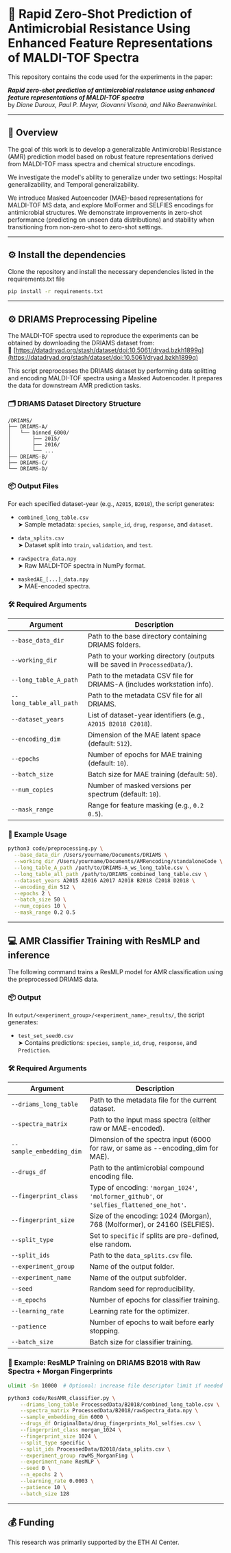 
# 📄 Rapid Zero-Shot Prediction of Antimicrobial Resistance Using Enhanced Feature Representations of MALDI-TOF Spectra

This repository contains the code used for the experiments in the paper:

**_Rapid zero-shot prediction of antimicrobial resistance using enhanced feature representations of MALDI-TOF spectra_**  
by *Diane Duroux, Paul P. Meyer, Giovanni Visonà, and Niko Beerenwinkel*.

---

## 🦠 Overview

The goal of this work is to develop a generalizable Antimicrobial Resistance (AMR) prediction model based on robust feature representations derived from MALDI-TOF mass spectra and chemical structure encodings.

We investigate the model's ability to generalize under two settings: Hospital generalizability, and Temporal generalizability.

We introduce Masked Autoencoder (MAE)-based representations for MALDI-TOF MS data, and explore MolFormer and SELFIES encodings for antimicrobial structures. We demonstrate improvements in zero-shot performance (predicting on unseen data distributions) and stability when transitioning from non-zero-shot to zero-shot settings.

---
## ⚙️ Install the dependencies
Clone the repository and install the necessary dependencies listed in the requirements.txt file

```bash
pip install -r requirements.txt
```
---

## ⚙️ DRIAMS Preprocessing Pipeline

The MALDI-TOF spectra used to reproduce the experiments can be obtained by downloading the DRIAMS dataset from:  
🔗 [https://datadryad.org/stash/dataset/doi:10.5061/dryad.bzkh1899q](https://datadryad.org/stash/dataset/doi:10.5061/dryad.bzkh1899q)

This script preprocesses the DRIAMS dataset by performing data splitting and encoding MALDI-TOF spectra using a Masked Autoencoder. It prepares the data for downstream AMR prediction tasks.

### 🗂️ DRIAMS Dataset Directory Structure

```
/DRIAMS/
├── DRIAMS-A/
│   └── binned_6000/
│       ├── 2015/
│       ├── 2016/
│       └── ...
├── DRIAMS-B/
├── DRIAMS-C/
└── DRIAMS-D/
```

### 📦 Output Files

For each specified dataset-year (e.g., `A2015`, `B2018`), the script generates:

- `combined_long_table.csv`  
  ➤ Sample metadata: `species`, `sample_id`, `drug`, `response`, and `dataset`.

- `data_splits.csv`  
  ➤ Dataset split into `train`, `validation`, and `test`.

- `rawSpectra_data.npy`  
  ➤ Raw MALDI-TOF spectra in NumPy format.

- `maskedAE_[...]_data.npy`  
  ➤ MAE-encoded spectra.

### 🛠 Required Arguments

| Argument                | Description                                                                                 |
|-------------------------|---------------------------------------------------------------------------------------------|
| `--base_data_dir`       | Path to the base directory containing DRIAMS folders.                                   |
| `--working_dir`         | Path to your working directory (outputs will be saved in `ProcessedData/`).                 |
| `--long_table_A_path`   | Path to the metadata CSV file for DRIAMS-A (includes workstation info).                     |
| `--long_table_all_path` | Path to the metadata CSV file for all DRIAMS.                                               |
| `--dataset_years`       | List of dataset-year identifiers (e.g., `A2015 B2018 C2018`).                               |
| `--encoding_dim`        | Dimension of the MAE latent space (default: `512`).                                         |
| `--epochs`              | Number of epochs for MAE training (default: `10`).                                          |
| `--batch_size`          | Batch size for MAE training (default: `50`).                                                |
| `--num_copies`          | Number of masked versions per spectrum (default: `10`).                                     |
| `--mask_range`          | Range for feature masking (e.g., `0.2 0.5`).                                                |

### 🚀 Example Usage

```bash
python3 code/preprocessing.py \
  --base_data_dir /Users/yourname/Documents/DRIAMS \
  --working_dir /Users/yourname/Documents/AMRencoding/standaloneCode \
  --long_table_A_path /path/to/DRIAMS-A_ws_long_table.csv \
  --long_table_all_path /path/to/DRIAMS_combined_long_table.csv \
  --dataset_years A2015 A2016 A2017 A2018 B2018 C2018 D2018 \
  --encoding_dim 512 \
  --epochs 2 \
  --batch_size 50 \
  --num_copies 10 \
  --mask_range 0.2 0.5
```

---

## 💻 AMR Classifier Training with ResMLP and inference

The following command trains a ResMLP model for AMR classification using the preprocessed DRIAMS data.

### 📦 Output

In `output/<experiment_group>/<experiment_name>_results/`, the script generates:

- `test_set_seed0.csv`  
  ➤ Contains predictions: `species`, `sample_id`, `drug`, `response`, and `Prediction`.

### 🛠 Required Arguments

| Argument                | Description                                                                                     |
|-------------------------|-------------------------------------------------------------------------------------------------|
| `--driams_long_table`   | Path to the metadata file for the current dataset.                                              |
| `--spectra_matrix`      | Path to the input mass spectra (either raw or MAE-encoded).                                     |
| `--sample_embedding_dim`| Dimension of the spectra input (6000 for raw, or same as --encoding_dim for MAE).               |
| `--drugs_df`            | Path to the antimicrobial compound encoding file.                                               |
| `--fingerprint_class`   | Type of encoding: `'morgan_1024'`, `'molformer_github'`, or `'selfies_flattened_one_hot'`.      |
| `--fingerprint_size`    | Size of the encoding: 1024 (Morgan), 768 (Molformer), or 24160 (SELFIES).                       |
| `--split_type`          | Set to `specific` if splits are pre-defined, else random.                                       |
| `--split_ids`           | Path to the `data_splits.csv` file.                                                             |
| `--experiment_group`    | Name of the output folder.                                                                      |
| `--experiment_name`     | Name of the output subfolder.                                                                   |
| `--seed`                | Random seed for reproducibility.                                                                |
| `--n_epochs`            | Number of epochs for classifier training.                                                       |
| `--learning_rate`       | Learning rate for the optimizer.                                                                |
| `--patience`            | Number of epochs to wait before early stopping.                                                 |
| `--batch_size`          | Batch size for classifier training.                                                             |

### 🚀 Example: ResMLP Training on DRIAMS B2018 with Raw Spectra + Morgan Fingerprints

```bash
ulimit -Sn 10000  # Optional: increase file descriptor limit if needed

python3 code/ResAMR_classifier.py \
    --driams_long_table ProcessedData/B2018/combined_long_table.csv \
    --spectra_matrix ProcessedData/B2018/rawSpectra_data.npy \
    --sample_embedding_dim 6000 \
    --drugs_df OriginalData/drug_fingerprints_Mol_selfies.csv \
    --fingerprint_class morgan_1024 \
    --fingerprint_size 1024 \
    --split_type specific \
    --split_ids ProcessedData/B2018/data_splits.csv \
    --experiment_group rawMS_MorganFing \
    --experiment_name ResMLP \
    --seed 0 \
    --n_epochs 2 \
    --learning_rate 0.0003 \
    --patience 10 \
    --batch_size 128
```

---

## 💰 Funding

This research was primarily supported by the ETH AI Center.
